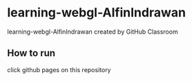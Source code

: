 # learning-webgl-AlfinIndrawan
learning-webgl-AlfinIndrawan created by GitHub Classroom

## How to run
click github pages on this repository
